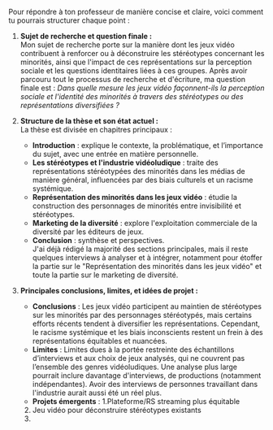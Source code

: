 Pour répondre à ton professeur de manière concise et claire, voici comment tu pourrais structurer chaque point :

1. **Sujet de recherche et question finale :**  
   Mon sujet de recherche porte sur la manière dont les jeux vidéo contribuent à renforcer ou à déconstruire les stéréotypes concernant les minorités, ainsi que l'impact de ces représentations sur la perception sociale et les questions identitaires liées à ces groupes. Après avoir parcouru tout le processus de recherche et d'écriture, ma question finale est : *Dans quelle mesure les jeux vidéo façonnent-ils la perception sociale et l'identité des minorités à travers des stéréotypes ou des représentations diversifiées ?* 

2. **Structure de la thèse et son état actuel :**  
   La thèse est divisée en chapitres principaux :
   - **Introduction** : explique le contexte, la problématique, et l’importance du sujet, avec une entrée en matière personnelle.
   - **Les stéréotypes et l'industrie vidéoludique** : traite des représentations stéréotypées des minorités dans les médias de manière général, influencées par des biais culturels et un racisme systémique.
   - **Représentation des minorités dans les jeux vidéo** : étudie la construction des personnages de minorités entre invisibilité et stéréotypes.
   - **Marketing de la diversité** : explore l'exploitation commerciale de la diversité par les éditeurs de jeux.
   - **Conclusion** : synthèse et perspectives.  
   J'ai déjà rédigé la majorité des sections principales, mais il reste quelques interviews à analyser et à intégrer, notamment pour étoffer la partie sur le "Représentation des minorités dans les jeux vidéo" et toute la partie sur le marketing de diversité. 

3. **Principales conclusions, limites, et idées de projet :**  
   - **Conclusions** : Les jeux vidéo participent au maintien de stéréotypes sur les minorités par des personnages stéréotypés, mais certains efforts récents tendent à diversifier les représentations. Cependant, le racisme systémique et les biais inconscients restent un frein à des représentations équitables et nuancées.
   - **Limites** : Limites dues à la portée restreinte des échantillons d’interviews et aux choix de jeux analysés, qui ne couvrent pas l’ensemble des genres vidéoludiques. Une analyse plus large pourrait inclure davantage d'interviews, de productions (notamment indépendantes). Avoir des interviews de personnes travaillant dans l'industrie aurait aussi été un réel plus. 
   - **Projets émergents** :
	1.Plateforme/RS streaming plus équitable
	2. Jeu vidéo pour déconstruire stéréotypes existants 
	3.  